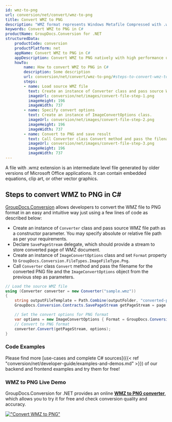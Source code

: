 ```yaml
---
id: wmz-to-png
url: conversion/net/convert/wmz-to-png
title: Convert WMZ to PNG
description: "WMZ format represents Windows Metafile Compressed with .wmz extension. Learn how to convert WMZ to PNG file programmatically in C# language using GroupDocs.Conversion for .NET library."
keywords: Convert WMZ to PNG in C#
productName: GroupDocs.Conversion for .NET
structuredData:
    productCode: conversion
    productPlatform: net
    appName: Convert WMZ to PNG in C#
    appDescription: Convert WMZ to PNG natively with high performance using C# language and server side GroupDocs.Conversion for .NET APIs, without the use of any software like Microsoft or Open Office.
    howTo:
        name: How to convert WMZ to PNG in C# 
        description: Some description
        url: conversion/net/convert/wmz-to-png/#steps-to-convert-wmz-to-png-in-c
        steps:
        - name: Load source WMZ file 
          text: Create an instance of Converter class and pass source WMZ file path as a constructor parameter. You may specify absolute or relative file path as per your requirements. 
          imageUrl: conversion/net/images/convert-file-step-1.png
          imageHeight: 196
          imageWidth: 737
        - name: Specify convert options 
          text: Create an instance of ImageConvertOptions class.
          imageUrl: conversion/net/images/convert-file-step-2.png
          imageHeight: 196
          imageWidth: 737
        - name: Convert to PNG and save result 
          text: Call Converter class Convert method and pass the filename for the converted HTML file and the ImageConvertOptions object from the previous step as parameters.
          imageUrl: conversion/net/images/convert-file-step-3.png
          imageHeight: 196
          imageWidth: 737
---
```


A file with .wmz extension is an intermediate level file generated by older versions of Microsoft Office applications. It can contain embedded equations, clip art, or other vector graphics.

## Steps to convert WMZ to PNG in C#

[GroupDocs.Conversion](https://products.groupdocs.com/conversion/net) allows developers to convert the WMZ file to PNG format in an easy and intuitive way just using a few lines of code as described below:

* Create an instance of `Converter` class and pass source WMZ file path as a constructor parameter. You may specify absolute or relative file path as per your requirements. 
* Declare `SavePageStream` delegate, which should provide a stream to store converted page of WMZ document.
* Create an instance of `ImageConvertOptions` class and set `Format` property to `GroupDocs.Conversion.FileTypes.ImageFileType.Png`.
* Call `Converter` class `Convert` method and pass the filename for the converted PNG file and the `ImageConvertOptions` object from the previous step as parameters.

```csharp
// Load the source WMZ file
using (Converter converter = new Converter("sample.wmz"))
{
    string outputFileTemplate = Path.Combine(outputFolder, "converted-page-{0}.png");
    GroupDocs.Conversion.Contracts.SavePageStream getPageStream = page => new FileStream(string.Format(outputFileTemplate, page), FileMode.Create);

    // Set the convert options for PNG format
    var options = new ImageConvertOptions { Format = GroupDocs.Conversion.FileTypes.ImageFileType.Png };   
    // Convert to PNG format
    converter.Convert(getPageStream, options);
}
```

### Code Examples

Please find more [use-cases and complete C# sources]({{< ref "conversion/net/developer-guide/examples-and-demos.md" >}}) of our backend and frontend examples and try them for free!

### WMZ to PNG Live Demo

GroupDocs.Conversion for .NET provides an online [**WMZ to PNG converter**](https://products.groupdocs.app/conversion/wmz-to-png), which allows you to try it for free and check conversion quality and accuracy.

[!["Convert WMZ to PNG"](conversion/net/images/convert-to-png/convert-wmz-to-png.png)](https://products.groupdocs.app/conversion/wmz-to-png)